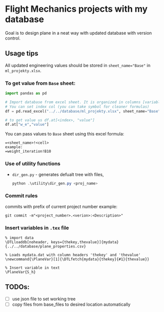 # Flight Mechanics projects with my database

Goal is to design plane in a neat way with updated database with version control.

## Usage tips

All updated engineering values should be stored in `sheet_name="Base"` in `ml_projekty.xlsx`.

### To get value from `Base` sheet:

```python
import pandas as pd

# Import database from excel sheet. It is organized in columns [variable | unit | symbol | value]
# You can set index col (you can take symbol for cleaner formulas)
df = pd.read_excel("../../database/ml_projekty.xlsx", sheet_name="Base", index_col="symbol")

# to get value us df.at[<index>, "value"]
df.at["w_e","value"]
```

You can pass values to `Base` sheet using this excel formula:

```
=<sheet_name>!<cell>
example:
=weight_iteration!B10
```

### Use of utility functions

- `dir_gen.py` - generates defualt tree with files,
  ```powershell
  python .\utility\dir_gen.py <proj_name>
  ```

### Commit rules

commits with prefix of current project number example:

```
git commit -m"<project_number>.<verion>:<Description>"
```

### Insert variables in `.tex` file

```
% import data
\DTLloaddb[noheader, keys={thekey,thevalue}]{mydata}{../../database/plane_properties.csv}

% Loads mydata.dat with column headers 'thekey' and 'thevalue'
\newcommand{\PlaneVar}[1]{\DTLfetch{mydata}{thekey}{#1}{thevalue}}

% Insert variable in text
\PlaneVar{S_h}

```

## TODOs:

- [ ] use json file to set working tree
- [ ] copy files from base_files to desired location automatically
